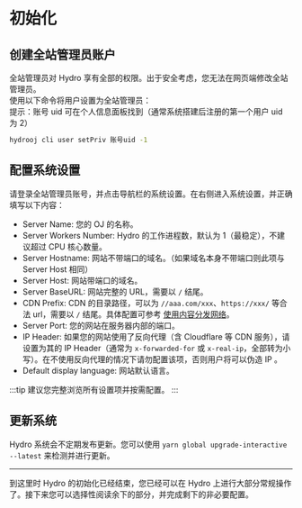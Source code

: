 # 初始化

## 创建全站管理员账户

全站管理员对 Hydro 享有全部的权限。出于安全考虑，您无法在网页端修改全站管理员。  
使用以下命令将用户设置为全站管理员：  
提示：账号 uid 可在个人信息面板找到（通常系统搭建后注册的第一个用户 uid 为 2）  

```sh
hydrooj cli user setPriv 账号uid -1
```

## 配置系统设置

请登录全站管理员账号，并点击导航栏的系统设置。在右侧进入系统设置，并正确填写以下内容：

- Server Name: 您的 OJ 的名称。  
- Server Workers Number: Hydro 的工作进程数，默认为 1（最稳定），不建议超过 CPU 核心数量。
- Server Hostname: 网站不带端口的域名。（如果域名本身不带端口则此项与 Server Host 相同）
- Server Host: 网站带端口的域名。
- Server BaseURL: 网站完整的 URL，需要以 `/` 结尾。  
- CDN Prefix: CDN 的目录路径，可以为 `//aaa.com/xxx`、`https://xxx/` 等合法 url，需要以 `/` 结尾。具体配置可参考 [使用内容分发网络](/docs/cdn/)。
- Server Port: 您的网站在服务器内部的端口。
- IP Header: 如果您的网站使用了反向代理（含 Cloudflare 等 CDN 服务），请设置为其的 IP Header（通常为 `x-forwarded-for` 或 `x-real-ip`，全部转为小写）。在不使用反向代理的情况下请勿配置该项，否则用户将可以伪造 IP 。
- Default display language: 网站默认语言。  

:::tip
建议您完整浏览所有设置项并按需配置。
:::

## 更新系统

Hydro 系统会不定期发布更新。您可以使用 `yarn global upgrade-interactive --latest` 来检测并进行更新。

---

到这里时 Hydro 的初始化已经结束，您已经可以在 Hydro 上进行大部分常规操作了。接下来您可以选择性阅读余下的部分，并完成剩下的非必要配置。

